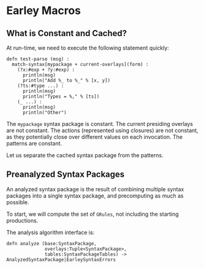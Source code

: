 # Earley Macros #

## What is Constant and Cached? ##

At run-time, we need to execute the following statement quickly:

```
defn test-parse (msg) :
  match-syntax[mypackage + current-overlays](form) :
    (?x:#exp + ?y:#exp) :
      println(msg)
      println("Add %_ to %_" % [x, y])
    (?ts:#type ...) :
      println(msg)
      println("Types = %," % [ts])
    (_ ...) :
      println(msg)
      println("Other")  
```

The `mypackage` syntax package is constant. The current presiding overlays are not constant. The actions (represented using closures) are not constant, as they potentially close over different values on each invocation. The patterns are constant. 

Let us separate the cached syntax package from the patterns. 

## Preanalyzed Syntax Packages ##

An analyzed syntax package is the result of combining multiple syntax packages into a single syntax package, and precomputing as much as possible. 

To start, we will compute the set of `GRules`, not including the starting productions. 

The analysis algorithm interface is:
```
defn analyze (base:SyntaxPackage,
              overlays:Tuple<SyntaxPackage>,
              tables:SyntaxPackageTables) -> AnalyzedSyntaxPackage|EarleySyntaxErrors
```

